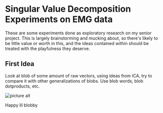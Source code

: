 Singular Value Decomposition Experiments on EMG data
=============
These are some experiments done as exploratory research on my senior project.
This is largely brainstorming and mucking about, so there's likely to be little
value or worth in this, and the ideas contained within should be treated with the
playfulness they deserve.


First Idea
---------------
Look at blob of some amount of raw vectors, using ideas from ICA, try to compare it with other
generalizations of blobs. Use blob words, blob dotproducts, etc.

![picture alt](https://upload.wikimedia.org/wikipedia/commons/thumb/3/38/Emoji_u1f64b.svg/128px-Emoji_u1f64b.svg.png)

Happy lil blobby
